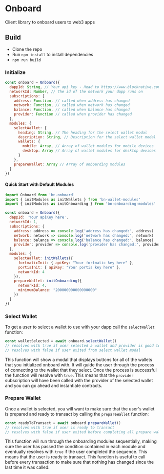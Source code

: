 # Onboard

Client library to onboard users to web3 apps

## Build

- Clone the repo
- Run `npm install` to install dependencies
- `npm run build`

### Initialize

```javascript
const onboard = Onboard({
  dappId: String, // Your api key - Head to https://www.blocknative.com/ to get a free key
  networkId: Number, // The id of the network your dapp runs on
  subscriptions: {
    address: Function, // called when address has changed
    network: Function, // called when network has changed
    balance: Function, // called when balance has changed
    provider: Function // called when provider has changed
  },
  modules: {
    selectWallet: {
      heading: String, // The heading for the select wallet modal
      description: String, // Description for the select wallet modal
      wallets: {
        mobile: Array, // Array of wallet modules for mobile devices
        desktop: Array // Array of wallet modules for desktop devices
      }
    },
    prepareWallet: Array // Array of onboarding modules
  }
})
```

#### Quick Start with Default Modules

```javascript
import Onboard from 'bn-onboard'
import { initModules as initWallets } from 'bn-wallet-modules'
import { initModules as initOnboarding } from 'bn-onboarding-modules'

const onboard = Onboard({
  dappId: 'Your apiKey here',
  networkId: 1,
  subscriptions: {
    address: address => console.log('address has changed:', address)
    network: network => console.log('network has changed:', network)
    balance: balance => console.log('balance has changed:', balance)
    provider: provider => console.log('provider has changed:', provider)
  },
  modules: {
    selectWallet: initWallets({
      fortmaticInit: { apiKey: "Your fortmatic key here" },
      portisInit: { apiKey: "Your portis key here" },
      networkId: 4
    }),
    prepareWallet: initOnboarding({
      networkId: 4,
      minimumBalance: "200000000000000000"
    })
  }
})
```

### Select Wallet

To get a user to select a wallet to use with your dapp call the `selectWallet` function:

```javascript
const walletSelected = await onboard.selectWallet()
// resolves with true if user selected a wallet and provider is good to go
// resolves with false if user exited from select wallet modal
```

This function will show a modal that displays buttons for all of the wallets that you initialized onboard with. It will guide the user through the process of connecting to the wallet that they select. Once the process is successful the function will resolve with `true`. This means that the `provider` subscription will have been called with the provider of the selected wallet and you can go ahead and instantiate contracts.

### Prepare Wallet

Once a wallet is selected, you will want to make sure that the user's wallet is prepared and ready to transact by calling the `prepareWallet` function:

```javascript
const readyToTransact = await onboard.prepareWallet()
// resolves with true if user is ready to transact
// resolves with false if user exited before completing all prepare wallet modules
```

This function will run through the onboarding modules sequentially, making sure the user has passed the condition contained in each module and eventually resolves with `true` if the user completed the sequence. This means that the user is ready to transact. This function is useful to call before every transaction to make sure that nothing has changed since the last time it was called.
